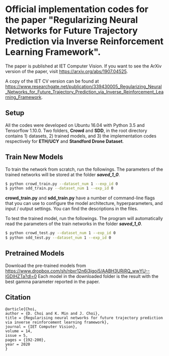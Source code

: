 # Official implementation codes for the paper "Regularizing Neural Networks for Future Trajectory Prediction via Inverse Reinforcement Learning Framework".

The paper is published at IET Computer Vision. If you want to see the ArXiv version of the paper, visit https://arxiv.org/abs/1907.04525. 

A copy of the IET CV version can be found at https://www.researchgate.net/publication/339430005_Regularizing_Neural_Networks_for_Future_Trajectory_Prediction_via_Inverse_Reinforcement_Learning_Framework.

## Setup
All the codes were developed on Ubuntu 16.04 with Python 3.5 and Tensorflow 1.10.0. Two folders, **Crowd** and **SDD**, in the root directory contains 1) datasets, 2) trained models, and 3) the implementation codes respectively for **ETH/UCY** and **Standford Drone Dataset**. 

## Train New Models

To train the network from scratch, run the followings. The parameters of the trained networks will be stored at the folder ***saved_1_0***.
```sh
$ python crowd_train.py --dataset_num 1 --exp_id 0
$ python sdd_train.py --dataset_num 1 --exp_id 0
```
**crowd_train.py** and **sdd_train.py** have a number of command-line flags that you can use to configure the model architecture, hyperparameters, and input / output settings. You can find the descriptions in the files.


To test the trained model, run the followings. The program will automatically read the parameters of the train networks in the folder ***saved_1_0***.
```sh
$ python crowd_test.py --dataset_num 1 --exp_id 0
$ python sdd_test.py --dataset_num 1 --exp_id 0
```

## Pretrained Models
Download the pre-trained models from https://www.dropbox.com/sh/nbxr12n6i3jgoi5/AABH3URiRQ_wwYU--lGDIHZTa?dl=0
Each model in the downloaded folder is the result with the best gamma parameter reported in the paper.

## Citation
```
@article{Choi,
author = {D. Choi and K. Min and J. Choi},
title = {Regularising neural networks for future trajectory prediction via inverse reinforcement learning framework},
journal = {IET Computer Vision},
volume = 14, 
issue = 5,
pages = {192-200}, 
year = 2020
}
```
